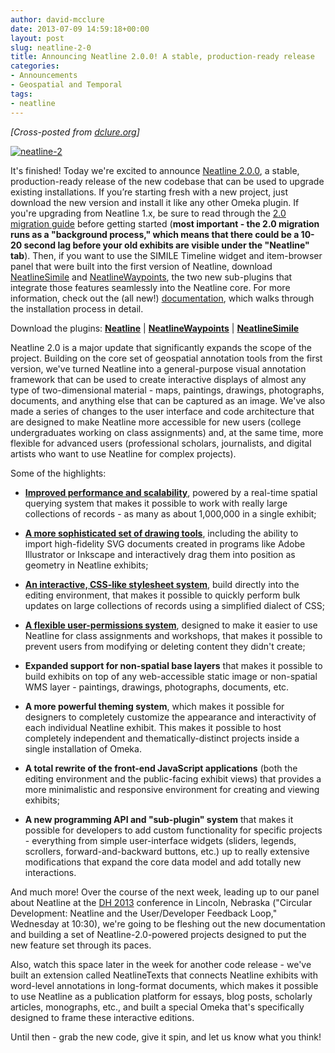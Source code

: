 ```yaml
---
author: david-mcclure
date: 2013-07-09 14:59:18+00:00
layout: post
slug: neatline-2-0
title: Announcing Neatline 2.0.0! A stable, production-ready release
categories:
- Announcements
- Geospatial and Temporal
tags:
- neatline
---
```


_[Cross-posted from [dclure.org](http://dclure.org/?p=2577)]_

[![neatline-2](http://dclure.org/wp-content/uploads/2013/06/neatline-21-1024x293.png)](http://dclure.org/wp-content/uploads/2013/06/neatline-21.png)

It's finished! Today we're excited to announce [Neatline 2.0.0](http://omeka.org/add-ons/plugins/neatline/), a stable, production-ready release of the new codebase that can be used to upgrade existing installations. If you’re starting fresh with a new project, just download the new version and install it like any other Omeka plugin. If you're upgrading from Neatline 1.x, be sure to read through the [2.0 migration guide](http://docs.neatline.org/upgrading-to-v2.html) before getting started (**most important - the 2.0 migration runs as a "background process," which means that there could be a 10-20 second lag before your old exhibits are visible under the "Neatline" tab**). Then, if you want to use the SIMILE Timeline widget and item-browser panel that were built into the first version of Neatline, download [NeatlineSimile](http://omeka.org/add-ons/plugins/neatlinesimile/) and [NeatlineWaypoints](http://omeka.org/add-ons/plugins/neatlinewaypoints/), the two new sub-plugins that integrate those features seamlessly into the Neatline core. For more information, check out the (all new!) [documentation](https://github.com/scholarslab/Neatline/wiki), which walks through the installation process in detail.

Download the plugins: **[Neatline](http://omeka.org/add-ons/plugins/neatline/)** | **[NeatlineWaypoints](http://omeka.org/add-ons/plugins/neatlinewaypoints/)** | **[NeatlineSimile](http://omeka.org/add-ons/plugins/neatlinesimile/)**

Neatline 2.0 is a major update that significantly expands the scope of the project. Building on the core set of geospatial annotation tools from the first version, we've turned Neatline into a general-purpose visual annotation framework that can be used to create interactive displays of almost any type of two-dimensional material - maps, paintings, drawings, photographs, documents, and anything else that can be captured as an image. We've also made a series of changes to the user interface and code architecture that are designed to make Neatline more accessible for new users (college undergraduates working on class assignments) and, at the same time, more flexible for advanced users (professional scholars, journalists, and digital artists who want to use Neatline  for complex projects).

Some of the highlights:






  * **[Improved performance and scalability](http://dclure.org/logs/neatline-one-million-records/)**, powered by a real-time spatial querying system that makes it possible to work with really large collections of records - as many as about 1,000,000 in a single exhibit;


	

  * **[A more sophisticated set of drawing tools](http://dclure.org/logs/neatline-drawing-svg-on-maps/)**, including the ability to  import high-fidelity SVG documents created in programs like Adobe Illustrator or Inkscape and interactively drag them into position as geometry in Neatline exhibits;


	

  * **[An interactive, CSS-like stylesheet system](http://dclure.org/logs/interactive-css-in-neatline-2-0/)**, build directly into the editing environment, that makes it possible to quickly perform bulk updates on large collections of records using a simplified dialect of CSS;


	

  * **[A flexible user-permissions system](http://dclure.org/logs/announcing-neatline-2-0-alpha2/)**, designed to make it easier to use Neatline for class assignments and workshops, that makes it possible to prevent users from modifying or deleting content they didn't create;




  * **Expanded support for non-spatial base layers** that makes it possible to build exhibits on top of any web-accessible static image or non-spatial WMS layer - paintings, drawings, photographs, documents, etc.


	

  * **A more powerful theming system**, which makes it possible for designers to completely customize the appearance and interactivity of each individual Neatline exhibit. This makes it possible to host completely independent and thematically-distinct projects inside a single installation of Omeka.


	

  * **A total rewrite of the front-end JavaScript applications** (both the editing environment and the public-facing exhibit views) that provides a more minimalistic and responsive environment for creating and viewing exhibits;


	

  * **A new programming API and "sub-plugin" system** that makes it possible for developers to add custom functionality for specific projects - everything from simple user-interface widgets (sliders, legends, scrollers, forward-and-backward buttons, etc.) up to really extensive modifications that expand the core data model and add totally new interactions.





And much more! Over the course of the next week, leading up to our panel about Neatline at the [DH 2013](http://dh2013.unl.edu/) conference in Lincoln, Nebraska ("Circular Development: Neatline and the User/Developer Feedback Loop," Wednesday at 10:30), we're going to be fleshing out the new documentation and building a set of Neatline-2.0-powered projects designed to put the new feature set through its paces.

Also, watch this space later in the week for another code release - we've built an extension called NeatlineTexts that connects Neatline exhibits with word-level annotations in long-format documents, which makes it possible to use Neatline as a publication platform for essays, blog posts, scholarly articles, monographs, etc., and built a special Omeka that's specifically designed to frame these interactive editions.

Until then - grab the new code, give it spin, and let us know what you think!
